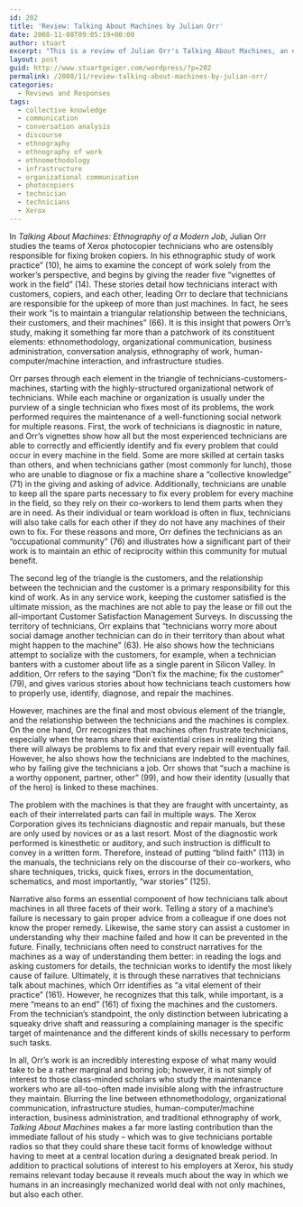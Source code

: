 ```yaml
---
id: 202
title: 'Review: Talking About Machines by Julian Orr'
date: 2008-11-08T09:05:19+00:00
author: stuart
excerpt: "This is a review of Julian Orr's Talking About Machines, an ethnography of Xerox photocopier technicians. Blurring the line between ethnomethodology, organizational communication, infrastructure studies, human-computer/machine interaction, business administration, and traditional ethnography of work, his study reveals more than just the daily practices of what may initially seem like a boring job."
layout: post
guid: http://www.stuartgeiger.com/wordpress/?p=202
permalink: /2008/11/review-talking-about-machines-by-julian-orr/
categories:
  - Reviews and Responses
tags:
  - collective knowledge
  - communication
  - conversation analysis
  - discourse
  - ethnography
  - ethnography of work
  - ethnomethodology
  - infrastructure
  - organizational communication
  - photocopiers
  - technician
  - technicians
  - Xerox
---
```

In _Talking About Machines: Ethnography of a Modern Job_, Julian Orr studies the teams of Xerox photocopier technicians who are ostensibly responsible for fixing broken copiers. In his ethnographic study of work practice” (10), he aims to examine the concept of work solely from the worker’s perspective, and begins by giving the reader five “vignettes of work in the field” (14). These stories detail how technicians interact with customers, copiers, and each other, leading Orr to declare that technicians are responsible for the upkeep of more than just machines. In fact, he sees their work “is to maintain a triangular relationship between the technicians, their customers, and their machines” (66). It is this insight that powers Orr&#8217;s study, making it something far more than a patchwork of its constituent elements: ethnomethodology, organizational communication, business administration, conversation analysis, ethnography of work, human-computer/machine interaction, and infrastructure studies.
  
<!--more-->


  
Orr parses through each element in the triangle of technicians-customers-machines, starting with the highly-structured organizational network of technicians. While each machine or organization is usually under the purview of a single technician who fixes most of its problems, the work performed requires the maintenance of a well-functioning social network for multiple reasons. First, the work of technicians is diagnostic in nature, and Orr’s vignettes show how all but the most experienced technicians are able to correctly and efficiently identify and fix every problem that could occur in every machine in the field. Some are more skilled at certain tasks than others, and when technicians gather (most commonly for lunch), those who are unable to diagnose or fix a machine share a “collective knowledge” (71) in the giving and asking of advice. Additionally, technicians are unable to keep all the spare parts necessary to fix every problem for every machine in the field, so they rely on their co-workers to lend them parts when they are in need. As their individual or team workload is often in flux, technicians will also take calls for each other if they do not have any machines of their own to fix. For these reasons and more, Orr defines the technicians as an “occupational community” (76) and illustrates how a significant part of their work is to maintain an ethic of reciprocity within this community for mutual benefit. 

The second leg of the triangle is the customers, and the relationship between the technician and the customer is a primary responsibility for this kind of work. As in any service work, keeping the customer satisfied is the ultimate mission, as the machines are not able to pay the lease or fill out the all-important Customer Satisfaction Management Surveys. In discussing the territory of technicians, Orr explains that “technicians worry more about social damage another technician can do in their territory than about what might happen to the machine” (63). He also shows how the technicians attempt to socialize with the customers, for example, when a technician banters with a customer about life as a single parent in Silicon Valley. In addition, Orr refers to the saying “Don’t fix the machine; fix the customer” (79), and gives various stories about how technicians teach customers how to properly use, identify, diagnose, and repair the machines. 

However, machines are the final and most obvious element of the triangle, and the relationship between the technicians and the machines is complex. On the one hand, Orr recognizes that machines often frustrate technicians, especially when the teams share their existential crises in realizing that there will always be problems to fix and that every repair will eventually fail. However, he also shows how the technicians are indebted to the machines, who by failing give the technicians a job. Orr shows that “such a machine is a worthy opponent, partner, other” (99), and how their identity (usually that of the hero) is linked to these machines. 

The problem with the machines is that they are fraught with uncertainty, as each of their interrelated parts can fail in multiple ways. The Xerox Corporation gives its technicians diagnostic and repair manuals, but these are only used by novices or as a last resort. Most of the diagnostic work performed is kinesthetic or auditory, and such instruction is difficult to convey in a written form. Therefore, instead of putting “blind faith” (113) in the manuals, the technicians rely on the discourse of their co-workers, who share techniques, tricks, quick fixes, errors in the documentation, schematics, and most importantly, “war stories” (125).

Narrative also forms an essential component of how technicians talk about machines in all three facets of their work. Telling a story of a machine’s failure is necessary to gain proper advice from a colleague if one does not know the proper remedy. Likewise, the same story can assist a customer in understanding why their machine failed and how it can be prevented in the future. Finally, technicians often need to construct narratives for the machines as a way of understanding them better: in reading the logs and asking customers for details, the technician works to identify the most likely cause of failure. Ultimately, it is through these narratives that technicians talk about machines, which Orr identifies as “a vital element of their practice” (161). However, he recognizes that this talk, while important, is a mere “means to an end” (161) of fixing the machines and the customers. From the technician&#8217;s standpoint, the only distinction between lubricating a squeaky drive shaft and reassuring a complaining manager is the specific target of maintenance and the different kinds of skills necessary to perform such tasks. 

In all, Orr’s work is an incredibly interesting expose of what many would take to be a rather marginal and boring job; however, it is not simply of interest to those class-minded scholars who study the maintenance workers who are all-too-often made invisible along with the infrastructure they maintain. Blurring the line between ethnomethodology, organizational communication, infrastructure studies, human-computer/machine interaction, business administration, and traditional ethnography of work, _Talking About Machines_ makes a far more lasting contribution than the immediate fallout of his study – which was to give technicians portable radios so that they could share these tacit forms of knowledge without having to meet at a central location during a designated break period. In addition to practical solutions of interest to his employers at Xerox, his study remains relevant today because it reveals much about the way in which we humans in an increasingly mechanized world deal with not only machines, but also each other.